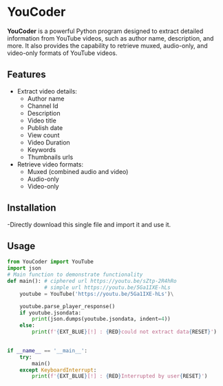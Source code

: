 # YouCoder

**YouCoder** is a powerful Python program designed to extract detailed information from YouTube videos, such as author name, description, and more. It also provides the capability to retrieve muxed, audio-only, and video-only formats of YouTube videos.

## Features

- Extract video details:
  - Author name
  - Channel Id
  - Description
  - Video title
  - Publish date
  - View count
  - Video Duration
  - Keywords
  - Thumbnails urls
- Retrieve video formats:
  - Muxed (combined audio and video)
  - Audio-only
  - Video-only

## Installation 
-Directly download this single file and import it and use it.

## Usage
```python
from YouCoder import YouTube
import json
# Main function to demonstrate functionality
def main(): # ciphered url https://youtu.be/sZtp-2R4hRo
            # simple url https://youtu.be/5Ga1IXE-hLs
    youtube = YouTube('https://youtu.be/5Ga1IXE-hLs')\

    youtube.parse_player_response()
    if youtube.jsondata:
        print(json.dumps(youtube.jsondata, indent=4))
    else:
        print(f'{EXT_BLUE}[!] : {RED}could not extract data{RESET}')
    

if __name__ == '__main__':
    try:
        main()
    except KeyboardInterrupt:
        print(f'{EXT_BLUE}[!] : {RED}Interrupted by user{RESET}')
```
